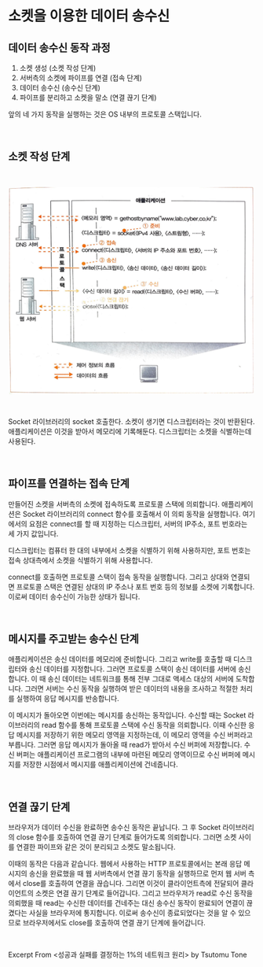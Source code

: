 # 소켓을 이용한 데이터 송수신

## 데이터 송수신 동작 과정

1. 소켓 생성 (소켓 작성 단계)
2. 서버측의 소켓에 파이프를 연결 (접속 단계)
3. 데이터 송수신 (송수신 단계)
4. 파이프를 분리하고 소켓을 말소 (연결 끊기 단계)

앞의 네 가지 동작을 실행하는 것은 OS 내부의 프로토콜 스택입니다.

&nbsp;

## 소켓 작성 단계

&nbsp;

<img src="../images/socket-process.png" alt="socket" width="500" style="margin-left: auto; margin-right: auto; display: block;"/>

&nbsp;

Socket 라이브러리의 socket 호출한다. 소켓이 생기면 디스크립터라는 것이 반환된다. 애플리케이션은 이것을 받아서 메모리에 기록해둔다. 디스크립터는 소켓을 식별하는데 사용된다.

&nbsp;

## 파이프를 연결하는 접속 단계

만들어진 소켓을 서버측의 소켓에 접속하도록 프로토콜 스택에 의뢰합니다. 애플리케이션은 Socket 라이브러리의 connect 함수를 호출해서 이 의뢰 동작을 실행합니다. 여기에서의 요점은 connect를 할 때 지정하는 디스크립터, 서버의 IP주소, 포트 번호라는 세 가지 값입니다. 

디스크립터는 컴퓨터 한 대의 내부에서 소켓을 식별하기 위해 사용하지만, 포트 번호는 접속 상대측에서 소켓을 식별하기 위해 사용합니다. 

connect를 호출하면 프로토콜 스택이 접속 동작을 실행합니다. 그리고 상대와 연결되면 프로토콜 스택은 연결된 상대의 IP 주소나 포트 번호 등의 정보를 소켓에 기록합니다. 이로써 데이터 송수신이 가능한 상태가 됩니다.

&nbsp;

## 메시지를 주고받는 송수신 단계

애플리케이션은 송신 데이터를 메모리에 준비합니다. 그리고 write를 호출할 때 디스크립터와 송신 데이터를 지정합니다. 그러면 프로토콜 스택이 송신 데이터를 서버에 송신합니다. 이 때 송신 데이터는 네트워크를 통해 전부 그대로 액세스 대상의 서버에 도착합니다. 그러면 서버는 수신 동작을 실행하여 받은 데이터의 내용을 조사하고 적절한 처리를 실행하여 응답 메시지를 반송합니다.

이 메시지가 돌아오면 이번에는 메시지를 송신하는 동작입니다. 수신할 때는 Socket 라이브러리의 read 함수를 통해 프로토콜 스택에 수신 동작을 의뢰합니다. 이때 수신한 응답 메시지를 저장하기 위한 메모리 영역을 지정하는데, 이 메모리 영역을 수신 버퍼라고 부릅니다. 그러면 응답 메시지가 돌아올 때 read가 받아서 수신 버퍼에 저장합니다. 수신 버퍼는 애플리케이션 프로그램의 내부에 마련된 메모리 영역이므로 수신 버퍼에 메시지를 저장한 시점에서 메시지를 애플리케이션에 건네줍니다.

&nbsp;

## 연결 끊기 단계

브라우저가 데이터 수신을 완료하면 송수신 동작은 끝납니다. 그 후 Socket 라이브러리의 close 함수를 호출하여 연결 끊기 단계로 들어가도록 의뢰합니다. 그러면 소켓 사이를 연결한 파이프와 같은 것이 분리되고 소켓도 말소됩니다.

이때의 동작은 다음과 같습니다. 웹에서 사용하는 HTTP 프로토콜에서는 본래 응답 메시지의 송신을 완료했을 때 웹 서버측에서 연결 끊기 동작을 실행하므로 먼저 웹 서버 측에서 close를 호출하여 연결을 끊습니다. 그리면 이것이 클라이언트측에 전달되어 클라이언트의 소켓은 연결 끊기 단계로 들어갑니다. 그리고 브라우저가 read로 수신 동작을 의뢰했을 때 read는 수신한 데이터를 건네주는 대신 송수신 동작이 완료되어 연결이 끊겼다는 사실을 브라우저에 통지합니다. 이로써 송수신이 종료되었다는 것을 알 수 있으므로 브라우저에서도 close를 호출하여 연결 끊기 단계에 들어갑니다.

&nbsp;

Excerpt From <성공과 실패를 결정하는 1%의 네트워크 원리> by Tsutomu Tone